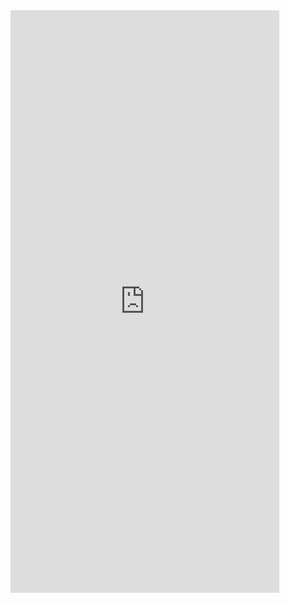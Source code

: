 <iframe width="430" height="932" src="https://xd.adobe.com/embed/37daa082-472a-4003-9c87-7ec5c00aabce-6289/" frameborder="0" allowfullscreen></iframe>
